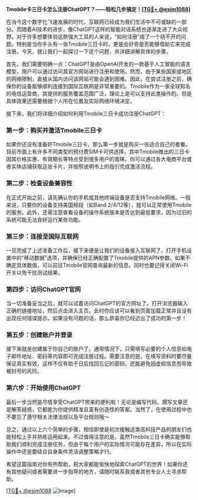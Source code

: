 **Tmobile卡三日卡怎么注册ChatGPT？——轻松几步搞定！[[TG💪+ @esim1088](https://t.me/s/esim1088)]**

在当今这个数字化飞速发展的时代，互联网已经成为我们生活中不可或缺的一部分。而随着AI技术的进步，像ChatGPT这样的智能对话系统也逐渐走进了大众视野。对于许多想要体验这款强大工具的人来说，“如何注册”成了一个绕不开的问题。特别是当你手头有一张Tmobile三日卡时，更是会好奇是否能够借助它来完成注册。今天，就让我们一起探讨一下这个问题，并详细讲解具体的步骤。

首先，我们需要明确一点：ChatGPT是由OpenAI开发的一款基于人工智能的语言模型，用户可以通过访问其官方网站进行注册和使用。然而，由于某些国家或地区的网络限制，直接从国内访问该网站可能会遇到困难。因此，在尝试注册之前，确保你的设备能够顺利连接到国际互联网是非常重要的。Tmobile作为一家全球知名的电信运营商，其提供的服务覆盖范围广泛，理论上是可以支持此类操作的。但是具体效果还需要根据个人所在位置及实际网络环境决定。

接下来，我们将详细介绍如何利用Tmobile三日卡成功注册ChatGPT：

### 第一步：购买并激活Tmobile三日卡

如果你还没有准备好Tmobile三日卡，那么第一步就是购买一张适合自己的套餐。目前市面上有许多不同类型的预付费SIM卡可供选择，其中Tmobile推出的三日卡因其价格实惠、有效期长等特点受到很多用户的青睐。你可以通过各大电商平台或者实体店铺获取这张卡片，并按照说明书上的指引完成激活流程。

### 第二步：检查设备兼容性

在正式开始之前，请先确认你的手机或其他终端设备是否支持Tmobile网络。一般来说，只要你的设备支持美国频段（如Band 2/4/12等），就可以正常使用Tmobile的服务。此外，还需注意查看设备的操作系统版本是否达到最低要求，因为过旧的系统可能无法良好运行某些功能。

### 第三步：连接至国际互联网

一旦完成了上述准备工作后，接下来便是让我们的设备接入互联网了。打开手机设置中的“移动数据”选项，并确保已经正确配置了Tmobile提供的APN参数。如果不确定具体数值，可以前往Tmobile官网查询最新的信息。同时也要记得关闭Wi-Fi开关以免干扰测试结果。

### 第四步：访问ChatGPT官网

当一切准备妥当之后，就可以试着访问ChatGPT的官方网址了。打开浏览器输入正确的链接地址，然后点击进入主页。此时你应该可以看到页面加载正常并且没有出现任何错误提示。如果没有问题的话，那么恭喜你已经迈出了成功的第一步！

### 第五步：创建账户并登录

接下来就是创建属于你自己的账户了。通常情况下，只需填写必要的个人信息如电子邮件地址、密码等内容即可完成注册过程。需要注意的是，在填写资料时要尽量保证真实有效，这样不仅有助于日后找回忘记的密码，还能避免因虚假信息而导致被封号的风险。

### 第六步：开始使用ChatGPT

最后一步当然是尽情享受ChatGPT带来的便利啦！无论是编写代码、撰写文章还是解答疑惑，它都能为你提供精准且富有创造性的答案。当然了，在使用过程中也不要忘了遵守相关法律法规以及平台规则哦～

总之，通过以上六个简单的步骤，相信即使是初次接触这类高科技产品的朋友们也能轻松上手并熟练运用起来。不过值得注意的是，虽然Tmobile三日卡确实能够帮助我们顺利完成注册任务，但由于每个用户的实际情况可能存在差异，所以在实际操作中还是要结合自身条件灵活调整策略才行。

希望这篇指南对你有所帮助，祝大家都能愉快地探索ChatGPT的世界！如果你还有其他疑问或者需要进一步指导的地方，请随时联系我或者其他专业人士寻求帮助。

[[TG💪+ @esim1088](https://t.me/s/esim1088) ![Image](https://i.postimg.cc/4NQfJmqS/Snipaste-2025-05-13-00-14-12.png)]